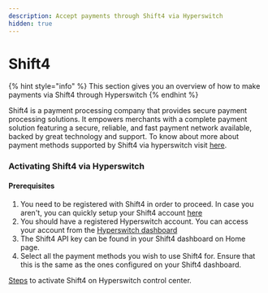 ```yaml
---
description: Accept payments through Shift4 via Hyperswitch
hidden: true
---
```


# Shift4

{% hint style="info" %}
This section gives you an overview of how to make payments via Shift4 through Hyperswitch
{% endhint %}

Shift4 is a payment processing company that provides secure payment processing solutions. It empowers merchants with a complete payment solution featuring a secure, reliable, and fast payment network available, backed by great technology and support. To know about more about payment methods supported by Shift4 via hyperswitch visit [here](https://hyperswitch.io/pm-list).

### Activating Shift4 via Hyperswitch

#### Prerequisites

1. You need to be registered with Shift4 in order to proceed. In case you aren't, you can quickly setup your Shift4 account [here](https://www.shift4.com/)
2. You should have a registered Hyperswitch account. You can access your account from the [Hyperswitch dashboard](https://app.hyperswitch.io/)
3. The Shift4 API key can be found in your Shift4 dashboard on Home page.
4. Select all the payment methods you wish to use Shift4 for. Ensure that this is the same as the ones configured on your Shift4 dashboard.

&#x20;[Steps](https://docs.hyperswitch.io/hyperswitch-cloud/connectors/activate-connector-on-hyperswitch) to activate Shift4 on Hyperswitch control center.
